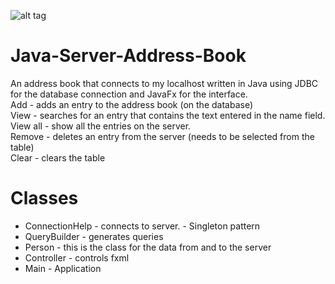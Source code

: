 ![alt tag](https://raw.githubusercontent.com/zakupower/Java-Server-Address-Book/master/screens/screenshot2.jpg)
# Java-Server-Address-Book</br>
An address book that connects to my localhost written in Java using JDBC for the database connection and JavaFx for the interface.</br>
Add - adds an entry to the address book (on the database)</br>
View - searches for an entry that contains the text entered in the name field.</br>
View all - show all the entries on the server.</br>
Remove - deletes an entry from the server (needs to be selected from the table)</br>
Clear - clears the table</br>
# Classes
+ ConnectionHelp - connects to server. - Singleton pattern
+ QueryBuilder - generates queries
+ Person - this is the class for the data from and to the server
+ Controller - controls fxml 
+ Main - Application
